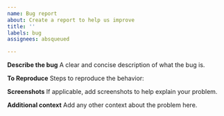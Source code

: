 ```yaml
---
name: Bug report
about: Create a report to help us improve
title: ''
labels: bug
assignees: absqueued

---
```


**Describe the bug**
A clear and concise description of what the bug is.

**To Reproduce**
Steps to reproduce the behavior:


**Screenshots**
If applicable, add screenshots to help explain your problem.

**Additional context**
Add any other context about the problem here.
